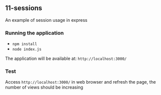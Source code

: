 ## 11-sessions
An example of session usage in express

### Running the application
  - `npm install`
  - `node index.js`

The application will be available at: `http://localhost:3000/`

### Test
Access `http://localhost:3000/` in web browser and refresh the page, the number
of views should be increasing
